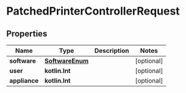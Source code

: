 
# PatchedPrinterControllerRequest

## Properties
Name | Type | Description | Notes
------------ | ------------- | ------------- | -------------
**software** | [**SoftwareEnum**](SoftwareEnum.md) |  |  [optional]
**user** | **kotlin.Int** |  |  [optional]
**appliance** | **kotlin.Int** |  |  [optional]



